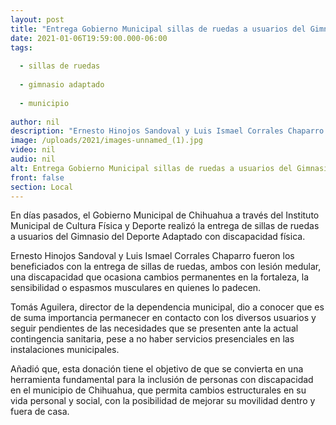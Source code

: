 ```yaml
---
layout: post
title: "Entrega Gobierno Municipal sillas de ruedas a usuarios del Gimnasio del Deporte Adaptado"
date: 2021-01-06T19:59:00.000-06:00
tags:
  
  - sillas de ruedas
  
  - gimnasio adaptado
  
  - municipio
  
author: nil
description: "Ernesto Hinojos Sandoval y Luis Ismael Corrales Chaparro fueron los beneficiados con la entrega de sillas de ruedas"
image: /uploads/2021/images-unnamed_(1).jpg
video: nil
audio: nil
alt: Entrega Gobierno Municipal sillas de ruedas a usuarios del Gimnasio del Deporte Adaptado
front: false
section: Local
---
```


En días pasados, el Gobierno Municipal de Chihuahua a través del Instituto Municipal de Cultura Física y Deporte realizó la entrega de sillas de ruedas a usuarios del Gimnasio del Deporte Adaptado con discapacidad física.

Ernesto Hinojos Sandoval y Luis Ismael Corrales Chaparro fueron los beneficiados con la entrega de sillas de ruedas, ambos con lesión medular, una discapacidad que ocasiona cambios permanentes en la fortaleza, la sensibilidad o espasmos musculares en quienes lo padecen.

Tomás Aguilera, director de la dependencia municipal, dio a conocer que es de suma importancia permanecer en contacto con los diversos usuarios y seguir pendientes de las necesidades que se presenten ante la actual contingencia sanitaria, pese a no haber servicios presenciales en las instalaciones municipales.

Añadió que, esta donación tiene el objetivo de que se convierta en una herramienta fundamental para la inclusión de personas con discapacidad en el municipio de Chihuahua, que permita cambios estructurales en su vida personal y social, con la posibilidad de mejorar su movilidad dentro y fuera de casa.